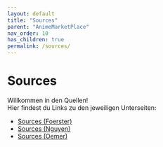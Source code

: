 ```yaml
---
layout: default
title: "Sources"
parent: "AnimeMarketPlace"
nav_order: 10
has_children: true
permalink: /sources/
---
```


# Sources

Willkommen in den Quellen!  
Hier findest du Links zu den jeweiligen Unterseiten:

- [Sources (Foerster)](./sourcesFoerster.md)
- [Sources (Nguyen)](./sourcesNguyen.md)
- [Sources (Oemer)](./sourcesOemer.md)
